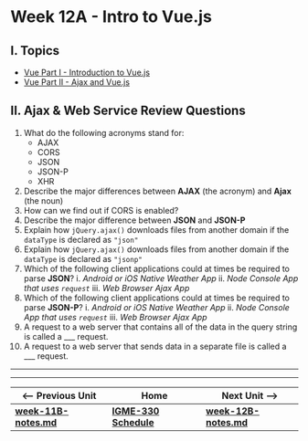 # Week 12A - Intro to Vue.js

## I. Topics
- [Vue Part I - Introduction to Vue.js](https://github.com/tonethar/IGME-330-Master/blob/master/notes/vue-1.md)
- [Vue Part II - Ajax and Vue.js](https://github.com/tonethar/IGME-330-Master/blob/master/notes/vue-2.md)

## II. Ajax & Web Service Review Questions

1. What do the following acronyms stand for:
    - AJAX
    - CORS
    - JSON
    - JSON-P
    - XHR
1. Describe the major differences between **AJAX** (the acronym) and **Ajax** (the noun)
1. How can we find out if CORS is enabled?
1. Describe the major difference between **JSON** and **JSON-P**
1. Explain how `jQuery.ajax()` downloads files from another domain if the `dataType` is declared as `"json"`
1. Explain how `jQuery.ajax()` downloads files from another domain if the `dataType` is declared as `"jsonp"`
1. Which of the following client applications could at times be required to parse **JSON**?
  i. *Android or iOS Native Weather App*
  ii. *Node Console App that uses `request`*
  iii. *Web Browser Ajax App*
1. Which of the following client applications could at times be required to parse **JSON-P**?
  i. *Android or iOS Native Weather App*
  ii. *Node Console App that uses `request`*
  iii. *Web Browser Ajax App*
1. A request to a web server that contains all of the data in the query string is called a ___ request.
1. A request to a web server that sends data in a separate file is called a ___ request.

<hr><hr>

| <-- Previous Unit | Home | Next Unit -->
| --- | --- | --- 
| [**week-11B-notes.md**](week-11B-notes.md)     |  [**IGME-330 Schedule**](../schedule.md) | [**week-12B-notes.md**](week-12B-notes.md)
